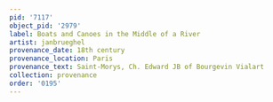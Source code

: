 ```yaml
---
pid: '7117'
object_pid: '2979'
label: Boats and Canoes in the Middle of a River
artist: janbrueghel
provenance_date: 18th century
provenance_location: Paris
provenance_text: Saint-Morys, Ch. Edward JB of Bourgevin Vialart
collection: provenance
order: '0195'
---
```


